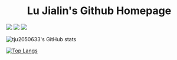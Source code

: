 <h1 align="center">Lu Jialin's Github Homepage</h1>


<p>
<a href="https://github.com/tju2050633"><img src="https://img.shields.io/github/followers/tju2050633?style=social"/></a>
<a href="https://twitter.com/NickWil68088380"><img src="https://img.shields.io/twitter/url?style=social&url=https%3A%2F%2Ftwitter.com%2FNickWil68088380"/></a>
<a href="https://www.youtube.com/channel/UCihs4o-50IDjWCMt8HUZtBQ"><img src="https://img.shields.io/youtube/channel/views/UCihs4o-50IDjWCMt8HUZtBQ?style=social"/></a>
</p>


![tju2050633's GitHub stats](https://github-readme-stats.vercel.app/api?username=tju2050633&show_icons=true&theme=synthwave)

[![Top Langs](https://github-readme-stats.vercel.app/api/top-langs/?username=tju2050633&layout=compact)](https://github.com/anuraghazra/github-readme-stats)






